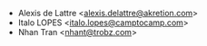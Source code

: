 - Alexis de Lattre \<<alexis.delattre@akretion.com>\>
- Italo LOPES \<<italo.lopes@camptocamp.com>\>
- Nhan Tran \<<nhant@trobz.com>\>
